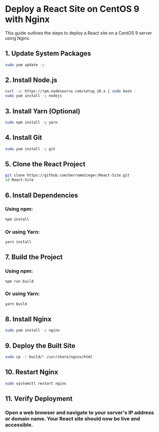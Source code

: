 # Deploy a React Site on CentOS 9 with Nginx

This guide outlines the steps to deploy a React site on a CentOS 9 server using Nginx.

## 1. Update System Packages

```bash
sudo yum update -y
```

## 2. Install Node.js

```bash
curl -sL https://rpm.nodesource.com/setup_18.x | sudo bash -
sudo yum install -y nodejs 
```

## 3. Install Yarn (Optional)

```bash
sudo npm install -g yarn
```

## 4. Install Git

```bash
sudo yum install -y git
```

## 5. Clone the React Project

```bash
git clone https://github.com/GerromeSieger/React-Site.git
cd React-Site
```

## 6. Install Dependencies

### Using npm:

```bash
npm install
```

### Or using Yarn:

```bash
yarn install
```

## 7. Build the Project

### Using npm:

```bash
npm run build
```

### Or using Yarn:

```bash
yarn build
```

## 8. Install Nginx

```bash
sudo yum install -y nginx
```

## 9. Deploy the Built Site

```bash
sudo cp -r build/* /usr/share/nginx/html
```

## 10. Restart Nginx

```bash
sudo systemctl restart nginx
```

## 11. Verify Deployment

### Open a web browser and navigate to your server's IP address or domain name. Your React site should now be live and accessible.